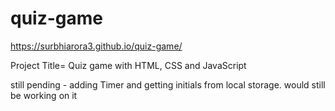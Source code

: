 # quiz-game
https://surbhiarora3.github.io/quiz-game/


Project Title= Quiz game with HTML, CSS and JavaScript

still pending - adding Timer and getting initials from local storage. would still be working on it


